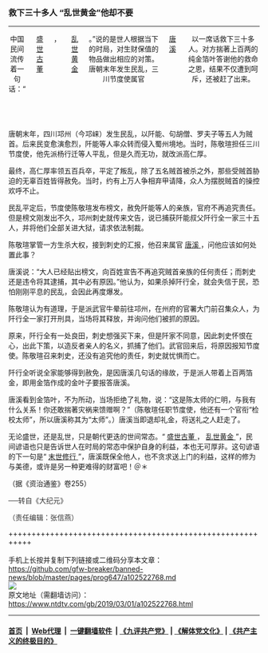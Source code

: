 ### 救下三十多人 “乱世黄金”他却不要
------------------------

<div class="post_content">
 <div class="column">
  <div class="arttop mbottom20">
  </div>
  <header role="heading">
   <div class="mbottom10 large-12 medium-12 small-12 columns">
    中国民间流传着一句话：“
    <a href="https://www.ntdtv.com/gb/盛世古董.htm">
     盛世古董
    </a>
    ，
    <a href="https://www.ntdtv.com/gb/乱世黄金.htm">
     乱世黄金
    </a>
    。”说的是世人根据当下的时局，对生财保值的物品做出相应的对策。唐朝末年发生民乱，三川节度使属官
    <a href="https://www.ntdtv.com/gb/唐溪.htm">
     唐溪
    </a>
    以一席话救下三十多人。对方揣著上百两的纯金箔叶答谢他的救命之恩，结果不仅遭到呵斥，还被赶了出来。
   </div>
  </header>
 </div>
 <p>
  唐朝末年，四川邛州（今邛崃）发生民乱，以阡能、句胡僧、罗夫子等五人为贼首。后来民变愈演愈烈，阡能等人率众转而侵入蜀州境地。当时，陈敬瑄担任三川节度使，他先派杨行迁等人平乱，但是久而无功，就改派高仁厚。
 </p>
 <p>
  最终，高仁厚率领五百兵卒，平定了叛乱，除了五名贼首被杀之外，那些受贼首胁迫的无辜百姓皆得赦免。当时，约有上万人争相弃甲请降，众人为摆脱贼首的操控欢呼不止。
 </p>
 <p>
  民乱平定后，节度使陈敬瑄发布榜文，赦免阡能等人的亲族，官府不再追究责任。但是榜文刚发出不久，邛州刺史就传来文告，说已捕获阡能叔父阡行全一家三十五人，并将他们全部关进大狱，请求依法制裁。
 </p>
 <p>
  陈敬瑄掌管一方生杀大权，接到刺史的汇报，他召来属官
  <a href="https://www.ntdtv.com/gb/唐溪.htm">
   唐溪
  </a>
  ，问他应该如何处置此事？
 </p>
 <p>
  唐溪说：“大人已经贴出榜文，向百姓宣告不再追究贼首亲族的任何责任；而刺史还是违令将其逮捕，其中必有原因。”他认为，如果杀掉阡行全，就会失信于民，恐怕刚刚平息的民乱，会因此再度爆发。
 </p>
 <p>
  陈敬瑄认为有道理，于是派武官牛晕前往邛州，在州府的官署大门前召集众人，为阡行全一家打开刑具，当场将其释放，并询问他们被抓的原因。
 </p>
 <p>
  原来，阡行全有一处良田，刺史想强买下来，但是阡家不同意，因此刺史怀恨在心，出此下策，以造反者亲人的名义，抓捕了他们。武官回来后，将原因报知节度使。陈敬瑄召来刺史，还没有追究他的责任，刺史就忧惧而亡。
 </p>
 <p>
  阡行全听说全家能够得到赦免，是因唐溪几句话的缘故，于是派人带着上百两箔金，即用金箔作成的金叶子要报答唐溪。
 </p>
 <p>
  唐溪看到金箔叶，不为所动，当场拒绝了礼物，说：“这是陈太师的仁明，与我有什么关系！你还敢揣著灾祸来馈赠啊？”（陈敬瑄任职节度使，他还有一个官衔“检校太师”，所以唐溪称其为“太师”。）唐溪当即退却礼金，将送礼之人赶走了。
 </p>
 <p>
  无论盛世，还是乱世，只是朝代更迭的世间常态。“
  <a href="https://www.ntdtv.com/gb/盛世古董.htm">
   盛世古董
  </a>
  ，
  <a href="https://www.ntdtv.com/gb/乱世黄金.htm">
   乱世黄金
  </a>
  ”，民间谚语也只是告诉世人在时局的常态中保护自身的利益，本也无可厚非。这句谚语的下一句是“
  <a href="https://www.ntdtv.com/gb/末世修行.htm">
   末世修行
  </a>
  ”，唐溪既保全他人，也不贪求送上门的利益，这样的修为与美德，或许是另一种更难得的财富吧！＠＊
 </p>
 <p>
  （据《资治通鉴》卷255）
 </p>
 <p>
  <span style="color: #343434; font-family: helvetica neue, helvetica, arial, sans-serif;">
   ──转自《大纪元》
  </span>
 </p>
 <p>
  <span style="color: #343434; font-family: helvetica neue, helvetica, arial, sans-serif;">
   （责任编辑：张信燕）
  </span>
 </p>
 <div class="single_ad">
 </div>
</div>

+++++++++++++++++++++++++++++++++++++++++++++++++++++++++++<br/><br/>
手机上长按并复制下列链接或二维码分享本文章：<br/>
https://github.com/gfw-breaker/banned-news/blob/master/pages/prog647/a102522768.md <br/>
<a href='https://github.com/gfw-breaker/banned-news/blob/master/pages/prog647/a102522768.md'><img src='https://github.com/gfw-breaker/banned-news/blob/master/pages/prog647/a102522768.md.png'/></a> <br/>
原文地址（需翻墙访问）：https://www.ntdtv.com/gb/2019/03/01/a102522768.html


------------------------
#### [首页](https://github.com/gfw-breaker/banned-news/blob/master/README.md) &nbsp;|&nbsp; [Web代理](https://github.com/labour-camp/helloworld) &nbsp;|&nbsp; [一键翻墙软件](https://github.com/gfw-breaker/nogfw/blob/master/README.md) &nbsp;| [《九评共产党》](https://github.com/gfw-breaker/9ping.md/blob/master/README.md#九评之一评共产党是什么) | [《解体党文化》](https://github.com/gfw-breaker/jtdwh.md/blob/master/README.md) | [《共产主义的终极目的》](https://github.com/gfw-breaker/gczydzjmd.md/blob/master/README.md)


